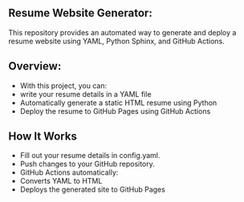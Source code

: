 ## Resume Website Generator: ##
This repository provides an automated way to generate and deploy a resume website using YAML, Python Sphinx, and GitHub Actions.

## Overview: ##
- With this project, you can:
- write your resume details in a YAML file
- Automatically generate a static HTML resume using Python
- Deploy the resume to GitHub Pages using GitHub Actions

## How It Works ##
- Fill out your resume details in config.yaml.
- Push changes to your GitHub repository.
- GitHub Actions automatically:
- Converts YAML to HTML
- Deploys the generated site to GitHub Pages
